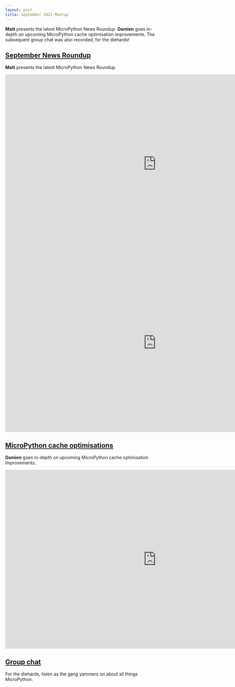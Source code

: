 ```yaml
---
layout: post
title: September 2021 Meetup
---
```


**Matt** presents the latest MicroPython News Roundup. **Damien** goes in-depth on upcoming MicroPython cache optimisation improvements.  The subsequent group chat was also recorded, for the diehards!

## [September News Roundup](#news)

**Matt** presents the latest MicroPython News Roundup.

<iframe width="960" height="569" src="https://www.youtube.com/embed/FsJlbJiRUX0" title="YouTube video player" frameborder="0" allow="accelerometer; autoplay; clipboard-write; encrypted-media; gyroscope; picture-in-picture" allowfullscreen></iframe>
<iframe src="https://docs.google.com/presentation/d/e/2PACX-1vSTlCxDKTPFn4Pi8ipvU5pTxXcqvXr4vqxxOGOOe_urmKI_KM4PIjve1HRwLl04C76EYbU48EDumzDJ/embed?start=false&loop=false&delayms=3000" frameborder="0" width="960" height="569" allowfullscreen="true" mozallowfullscreen="true" webkitallowfullscreen="true"></iframe>

## [MicroPython cache optimisations](#cache)

**Damien** goes in-depth on upcoming MicroPython cache optimisation improvements.

<iframe width="960" height="569" src="https://www.youtube.com/embed/_3EgZvVtvwc" title="YouTube video player" frameborder="0" allow="accelerometer; autoplay; clipboard-write; encrypted-media; gyroscope; picture-in-picture" allowfullscreen></iframe>

## [Group chat](#chat)

For the diehards, listen as the gang yammers on about all things MicroPython.

